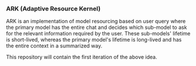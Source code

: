 ### ARK (Adaptive Resource Kernel)

ARK is an implementation of model resourcing based on user query where the primary model has the entire chat and decides which sub-model to ask for the relevant information required by the user. These sub-models' lifetime is short-lived, whereas the primary model's lifetime is long-lived and has the entire context in a summarized way.

This repository will contain the first iteration of the above idea.
